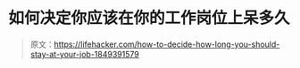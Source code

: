 # 如何决定你应该在你的工作岗位上呆多久

> 原文：<https://lifehacker.com/how-to-decide-how-long-you-should-stay-at-your-job-1849391579>